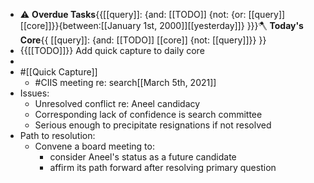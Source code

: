 - ⚠️ **Overdue Tasks**{{[[query]]: {and: [[TODO]]  {not: {or: [[query]] [[core]]}}{between:[[January 1st, 2000]][[yesterday]]} }}}🪓 **Today's Core**{{ [[query]]: {and: [[TODO]] [[core]] {not: [[query]]}} }}
- {{[[TODO]]}} Add quick capture to daily core
- 
- #[[Quick Capture]]
    - #CIIS meeting re: search[[March 5th, 2021]]
- Issues: 
	- Unresolved conflict re: Aneel candidacy 
	- Corresponding lack of confidence is search committee
	- Serious enough to precipitate resignations if not resolved
- Path to resolution:
	- Convene a board meeting to:
		- consider Aneel's status as a future candidate
		- affirm its path forward after resolving primary question 


